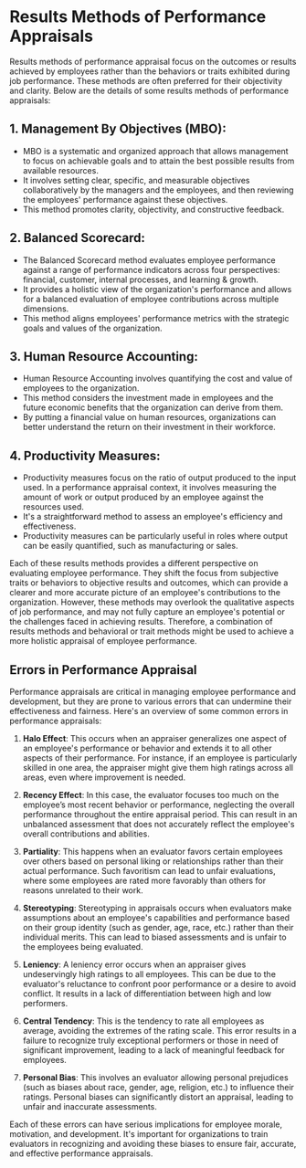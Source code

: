 # Results Methods of Performance Appraisals

Results methods of performance appraisal focus on the outcomes or results achieved by employees rather than the behaviors or traits exhibited during job performance. These methods are often preferred for their objectivity and clarity. Below are the details of some results methods of performance appraisals:

## 1. **Management By Objectives (MBO):**
   - MBO is a systematic and organized approach that allows management to focus on achievable goals and to attain the best possible results from available resources.
   - It involves setting clear, specific, and measurable objectives collaboratively by the managers and the employees, and then reviewing the employees' performance against these objectives.
   - This method promotes clarity, objectivity, and constructive feedback.

## 2. **Balanced Scorecard:**
   - The Balanced Scorecard method evaluates employee performance against a range of performance indicators across four perspectives: financial, customer, internal processes, and learning & growth.
   - It provides a holistic view of the organization's performance and allows for a balanced evaluation of employee contributions across multiple dimensions.
   - This method aligns employees' performance metrics with the strategic goals and values of the organization.

## 3. **Human Resource Accounting:**
   - Human Resource Accounting involves quantifying the cost and value of employees to the organization.
   - This method considers the investment made in employees and the future economic benefits that the organization can derive from them.
   - By putting a financial value on human resources, organizations can better understand the return on their investment in their workforce.

## 4. **Productivity Measures:**
   - Productivity measures focus on the ratio of output produced to the input used. In a performance appraisal context, it involves measuring the amount of work or output produced by an employee against the resources used.
   - It's a straightforward method to assess an employee's efficiency and effectiveness.
   - Productivity measures can be particularly useful in roles where output can be easily quantified, such as manufacturing or sales.

Each of these results methods provides a different perspective on evaluating employee performance. They shift the focus from subjective traits or behaviors to objective results and outcomes, which can provide a clearer and more accurate picture of an employee's contributions to the organization. However, these methods may overlook the qualitative aspects of job performance, and may not fully capture an employee's potential or the challenges faced in achieving results. Therefore, a combination of results methods and behavioral or trait methods might be used to achieve a more holistic appraisal of employee performance.

## Errors in Performance Appraisal

Performance appraisals are critical in managing employee performance and development, but they are prone to various errors that can undermine their effectiveness and fairness. Here's an overview of some common errors in performance appraisals:

1. **Halo Effect**: This occurs when an appraiser generalizes one aspect of an employee's performance or behavior and extends it to all other aspects of their performance. For instance, if an employee is particularly skilled in one area, the appraiser might give them high ratings across all areas, even where improvement is needed.

2. **Recency Effect**: In this case, the evaluator focuses too much on the employee’s most recent behavior or performance, neglecting the overall performance throughout the entire appraisal period. This can result in an unbalanced assessment that does not accurately reflect the employee's overall contributions and abilities.

3. **Partiality**: This happens when an evaluator favors certain employees over others based on personal liking or relationships rather than their actual performance. Such favoritism can lead to unfair evaluations, where some employees are rated more favorably than others for reasons unrelated to their work.

4. **Stereotyping**: Stereotyping in appraisals occurs when evaluators make assumptions about an employee's capabilities and performance based on their group identity (such as gender, age, race, etc.) rather than their individual merits. This can lead to biased assessments and is unfair to the employees being evaluated.

5. **Leniency**: A leniency error occurs when an appraiser gives undeservingly high ratings to all employees. This can be due to the evaluator's reluctance to confront poor performance or a desire to avoid conflict. It results in a lack of differentiation between high and low performers.

6. **Central Tendency**: This is the tendency to rate all employees as average, avoiding the extremes of the rating scale. This error results in a failure to recognize truly exceptional performers or those in need of significant improvement, leading to a lack of meaningful feedback for employees.

7. **Personal Bias**: This involves an evaluator allowing personal prejudices (such as biases about race, gender, age, religion, etc.) to influence their ratings. Personal biases can significantly distort an appraisal, leading to unfair and inaccurate assessments.

Each of these errors can have serious implications for employee morale, motivation, and development. It's important for organizations to train evaluators in recognizing and avoiding these biases to ensure fair, accurate, and effective performance appraisals.